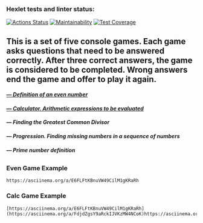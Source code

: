 ### Hexlet tests and linter status:
[![Actions Status](https://github.com/prplhd/java-project-61/workflows/hexlet-check/badge.svg)](https://github.com/prplhd/java-project-61/actions)
[![Maintainability](https://api.codeclimate.com/v1/badges/d0a0c0b1707ad1010316/maintainability)](https://codeclimate.com/github/prplhd/java-project-61/maintainability)
[![Test Coverage](https://api.codeclimate.com/v1/badges/d0a0c0b1707ad1010316/test_coverage)](https://codeclimate.com/github/prplhd/java-project-61/test_coverage)

## This is a set of five console games. Each game asks questions that need to be answered correctly. After three correct answers, the game is considered to be completed. Wrong answers end the game and offer to play it again.

#### [*— Definition of an even number*](#even-game-example)
#### [*— Calculator. Arithmetic expressions to be evaluated*](#calc-game-example)
#### *— Finding the Greatest Common Divisor*
#### *— Progression. Finding missing numbers in a sequence of numbers*
#### *— Prime number definition*
##

### Even Game Example
```
https://asciinema.org/a/E6FLFtKBnuVW49CilM1gKRaRh
```

### Calc Game Example
```
[https://asciinema.org/a/E6FLFtKBnuVW49CilM1gKRaRh](https://asciinema.org/a/FdjdZgsY9aRckIJVKzMW4NCoK)https://asciinema.org/a/FdjdZgsY9aRckIJVKzMW4NCoK
```
